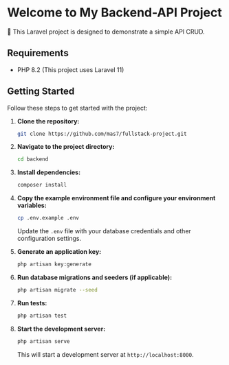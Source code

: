 # Welcome to My Backend-API Project

🎉 This Laravel project is designed to demonstrate a simple API CRUD.

## Requirements

-   PHP 8.2 (This project uses Laravel 11)

## Getting Started

Follow these steps to get started with the project:

1. **Clone the repository:**

    ```bash
    git clone https://github.com/mas7/fullstack-project.git
    ```

2. **Navigate to the project directory:**

    ```bash
    cd backend
    ```

3. **Install dependencies:**

    ```bash
    composer install
    ```

4. **Copy the example environment file and configure your environment variables:**

    ```bash
    cp .env.example .env
    ```

    Update the `.env` file with your database credentials and other configuration settings.

5. **Generate an application key:**

    ```bash
    php artisan key:generate
    ```

6. **Run database migrations and seeders (if applicable):**

    ```bash
    php artisan migrate --seed
    ```

7. **Run tests:**

    ```bash
    php artisan test
    ```

8. **Start the development server:**

    ```bash
    php artisan serve
    ```

    This will start a development server at `http://localhost:8000`.
